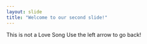 ```yaml
---
layout: slide
title: "Welcome to our second slide!"
---
```

This is not a Love Song
Use the left arrow to go back!
